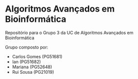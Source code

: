 # Algoritmos Avançados em Bioinformática

Repositório para o Grupo 3 da UC de Algoritmos Avançados em Bioinformática

Grupo composto por:

- Carlos Gomes (PG51681)
- Ian (PG51682)
- Mariana (PG52648) 
- Rui Sousa (PG21019)

